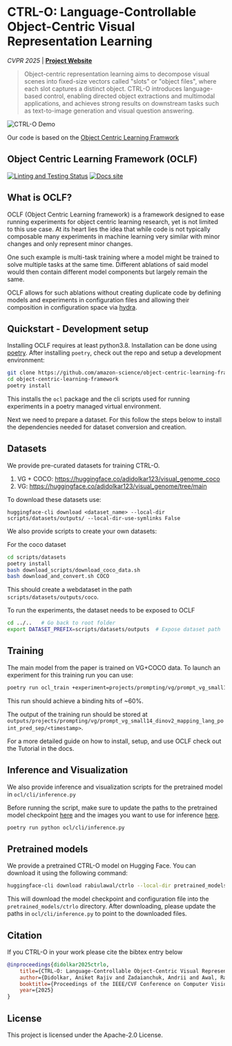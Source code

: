 # CTRL-O: Language-Controllable Object-Centric Visual Representation Learning

*CVPR 2025* | **[Project Website](https://ctrl-o-paper.github.io/)**

> Object-centric representation learning aims to decompose visual scenes into fixed-size vectors called "slots" or "object files", where each slot captures a distinct object. CTRL-O introduces language-based control, enabling directed object extractions and multimodal applications, and achieves strong results on downstream tasks such as text-to-image generation and visual question answering.

![CTRL-O Demo](images/vg_demo.png)

Our code is based on the [Object Centric Learning Framwork](https://github.com/amazon-science/object-centric-learning-framework)

## Object Centric Learning Framework (OCLF)

[![Linting and Testing Status](https://github.com/amazon-science/object-centric-learning-framework/actions/workflows/lint_and_test.yaml/badge.svg?branch=main)](https://github.com/amazon-science/object-centric-learning-framework/actions/workflows/lint_and_test.yaml)
[![Docs site](https://img.shields.io/badge/docs-GitHub_Pages-blue)](https://amazon-science.github.io/object-centric-learning-framework/)


## What is OCLF?
OCLF (Object Centric Learning framework) is a framework designed to ease running
experiments for object centric learning research, yet is not limited to this
use case.  At its heart lies the idea that while code is not typically
composable many experiments in machine learning very similar with minor changes
and only represent minor changes.

One such example is multi-task training where a model might be trained to solve
multiple tasks at the same time.  Different ablations of said model would then
contain different model components but largely remain the same.

OCLF allows for such ablations without creating duplicate code by defining
models and experiments in configuration files and allowing their composition in
configuration space via [hydra](https://hydra.cc/).


## Quickstart - Development setup
Installing OCLF requires at least python3.8. Installation can be done using
[poetry](https://python-poetry.org/docs/#installation).  After installing
`poetry`, check out the repo and setup a development environment:

```bash
git clone https://github.com/amazon-science/object-centric-learning-framework.git
cd object-centric-learning-framework
poetry install
```

This installs the `ocl` package and the cli scripts used for running
experiments in a poetry managed virtual environment.

Next we need to prepare a dataset.  For this follow the steps below
to install the dependencies needed for dataset conversion and creation.


## Datasets

We provide pre-curated datasets for training CTRL-O.

1. VG + COCO: https://huggingface.co/adidolkar123/visual_genome_coco
2. VG: https://huggingface.co/adidolkar123/visual_genome/tree/main

To download these datasets use:

```
huggingface-cli download <dataset_name> --local-dir scripts/datasets/outputs/ --local-dir-use-symlinks False
```

We also provide scripts to create your own datasets:

For the coco dataset
```bash
cd scripts/datasets
poetry install
bash download_scripts/download_coco_data.sh
bash download_and_convert.sh COCO
```

This should create a webdataset in the path `scripts/datasets/outputs/coco`.

To run the experiments, the dataset needs to be exposed to OCLF

```bash
cd ../..   # Go back to root folder
export DATASET_PREFIX=scripts/datasets/outputs  # Expose dataset path
```

## Training

The main model from the paper is trained on VG+COCO data. To launch an experiment for this training run you can use:

```bash
poetry run ocl_train +experiment=projects/prompting/vg/prompt_vg_small14_dinov2_mapping_lang_point_pred_sep
```

This run should achieve a binding hits of ~60%.

The output of the training run should be stored at `outputs/projects/prompting/vg/prompt_vg_small14_dinov2_mapping_lang_point_pred_sep/<timestamp>`.

For a more detailed guide on how to install, setup, and use OCLF check out
the Tutorial in the docs.

## Inference and Visualization

We also provide inference and visualization scripts for the pretrained model in `ocl/cli/inference.py`

Before running the script, make sure to update the paths to the pretrained model checkpoint [here](language_conditioned_oclf/ocl/cli/inference.py#L32) and the images you want to use for inference [here](language_conditioned_oclf/ocl/cli/inference.py#L203).

```bash
poetry run python ocl/cli/inference.py
```

## Pretrained models

We provide a pretrained CTRL-O model on Hugging Face. You can download it using the following command:

```bash
huggingface-cli download rabiulawal/ctrlo --local-dir pretrained_models/ctrlo --local-dir-use-symlinks False
```

This will download the model checkpoint and configuration file into the `pretrained_models/ctrlo` directory. After downloading, please update the paths in `ocl/cli/inference.py` to point to the downloaded files.

## Citation

If you CTRL-O in your work please cite the bibtex entry below

```bibtex
@inproceedings{didolkar2025ctrlo,
    title={CTRL-O: Language-Controllable Object-Centric Visual Representation Learning},
    author={Didolkar, Aniket Rajiv and Zadaianchuk, Andrii and Awal, Rabiul and Seitzer, Maximilian and Gavves, Efstratios and Agrawal, Aishwarya},
    booktitle={Proceedings of the IEEE/CVF Conference on Computer Vision and Pattern Recognition (CVPR)},
    year={2025}
}
```



## License
This project is licensed under the Apache-2.0 License.
